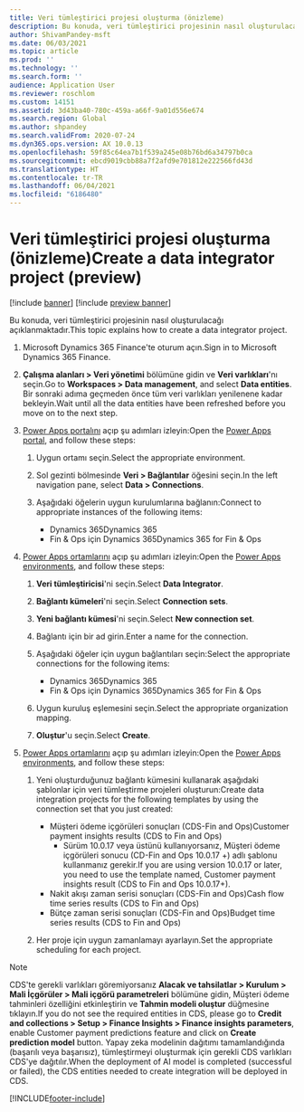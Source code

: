 ```yaml
---
title: Veri tümleştirici projesi oluşturma (önizleme)
description: Bu konuda, veri tümleştirici projesinin nasıl oluşturulacağı açıklanmaktadır.
author: ShivamPandey-msft
ms.date: 06/03/2021
ms.topic: article
ms.prod: ''
ms.technology: ''
ms.search.form: ''
audience: Application User
ms.reviewer: roschlom
ms.custom: 14151
ms.assetid: 3d43ba40-780c-459a-a66f-9a01d556e674
ms.search.region: Global
ms.author: shpandey
ms.search.validFrom: 2020-07-24
ms.dyn365.ops.version: AX 10.0.13
ms.openlocfilehash: 59f85c64ea7b1f539a245e08b76bd6a34797b0ca
ms.sourcegitcommit: ebcd9019cbb88a7f2afd9e701812e222566fd43d
ms.translationtype: HT
ms.contentlocale: tr-TR
ms.lasthandoff: 06/04/2021
ms.locfileid: "6186480"
---
```

# <a name="create-a-data-integrator-project-preview"></a><span data-ttu-id="54118-103">Veri tümleştirici projesi oluşturma (önizleme)</span><span class="sxs-lookup"><span data-stu-id="54118-103">Create a data integrator project (preview)</span></span>

[!include [banner](../includes/banner.md)]
[!include [preview banner](../includes/preview-banner.md)]

<span data-ttu-id="54118-104">Bu konuda, veri tümleştirici projesinin nasıl oluşturulacağı açıklanmaktadır.</span><span class="sxs-lookup"><span data-stu-id="54118-104">This topic explains how to create a data integrator project.</span></span>

1. <span data-ttu-id="54118-105">Microsoft Dynamics 365 Finance'te oturum açın.</span><span class="sxs-lookup"><span data-stu-id="54118-105">Sign in to Microsoft Dynamics 365 Finance.</span></span>
2. <span data-ttu-id="54118-106">**Çalışma alanları \> Veri yönetimi** bölümüne gidin ve **Veri varlıkları**'nı seçin.</span><span class="sxs-lookup"><span data-stu-id="54118-106">Go to **Workspaces \> Data management**, and select **Data entities**.</span></span> <span data-ttu-id="54118-107">Bir sonraki adıma geçmeden önce tüm veri varlıkları yenilenene kadar bekleyin.</span><span class="sxs-lookup"><span data-stu-id="54118-107">Wait until all the data entities have been refreshed before you move on to the next step.</span></span>
3. <span data-ttu-id="54118-108">[Power Apps portalını](https://make.powerapps.com/) açıp şu adımları izleyin:</span><span class="sxs-lookup"><span data-stu-id="54118-108">Open the [Power Apps portal](https://make.powerapps.com/), and follow these steps:</span></span>

    1. <span data-ttu-id="54118-109">Uygun ortamı seçin.</span><span class="sxs-lookup"><span data-stu-id="54118-109">Select the appropriate environment.</span></span>
    2. <span data-ttu-id="54118-110">Sol gezinti bölmesinde **Veri \> Bağlantılar** öğesini seçin.</span><span class="sxs-lookup"><span data-stu-id="54118-110">In the left navigation pane, select **Data \> Connections**.</span></span>
    3. <span data-ttu-id="54118-111">Aşağıdaki öğelerin uygun kurulumlarına bağlanın:</span><span class="sxs-lookup"><span data-stu-id="54118-111">Connect to appropriate instances of the following items:</span></span>

        - <span data-ttu-id="54118-112">Dynamics 365</span><span class="sxs-lookup"><span data-stu-id="54118-112">Dynamics 365</span></span>
        - <span data-ttu-id="54118-113">Fin & Ops için Dynamics 365</span><span class="sxs-lookup"><span data-stu-id="54118-113">Dynamics 365 for Fin & Ops</span></span>

4. <span data-ttu-id="54118-114">[Power Apps ortamlarını](https://admin.powerapps.com/environments) açıp şu adımları izleyin:</span><span class="sxs-lookup"><span data-stu-id="54118-114">Open the [Power Apps environments](https://admin.powerapps.com/environments), and follow these steps:</span></span>

    1. <span data-ttu-id="54118-115">**Veri tümleştiricisi**'ni seçin.</span><span class="sxs-lookup"><span data-stu-id="54118-115">Select **Data Integrator**.</span></span>
    2. <span data-ttu-id="54118-116">**Bağlantı kümeleri**'ni seçin.</span><span class="sxs-lookup"><span data-stu-id="54118-116">Select **Connection sets**.</span></span>
    3. <span data-ttu-id="54118-117">**Yeni bağlantı kümesi**'ni seçin.</span><span class="sxs-lookup"><span data-stu-id="54118-117">Select **New connection set**.</span></span>
    4. <span data-ttu-id="54118-118">Bağlantı için bir ad girin.</span><span class="sxs-lookup"><span data-stu-id="54118-118">Enter a name for the connection.</span></span>
    5. <span data-ttu-id="54118-119">Aşağıdaki öğeler için uygun bağlantıları seçin:</span><span class="sxs-lookup"><span data-stu-id="54118-119">Select the appropriate connections for the following items:</span></span>

        - <span data-ttu-id="54118-120">Dynamics 365</span><span class="sxs-lookup"><span data-stu-id="54118-120">Dynamics 365</span></span>
        - <span data-ttu-id="54118-121">Fin & Ops için Dynamics 365</span><span class="sxs-lookup"><span data-stu-id="54118-121">Dynamics 365 for Fin & Ops</span></span>

    6. <span data-ttu-id="54118-122">Uygun kuruluş eşlemesini seçin.</span><span class="sxs-lookup"><span data-stu-id="54118-122">Select the appropriate organization mapping.</span></span>
    7. <span data-ttu-id="54118-123">**Oluştur**'u seçin.</span><span class="sxs-lookup"><span data-stu-id="54118-123">Select **Create**.</span></span>

5. <span data-ttu-id="54118-124">[Power Apps ortamlarını](https://admin.powerapps.com/environments) açıp şu adımları izleyin:</span><span class="sxs-lookup"><span data-stu-id="54118-124">Open the [Power Apps environments](https://admin.powerapps.com/environments), and follow these steps:</span></span>  

    1. <span data-ttu-id="54118-125">Yeni oluşturduğunuz bağlantı kümesini kullanarak aşağıdaki şablonlar için veri tümleştirme projeleri oluşturun:</span><span class="sxs-lookup"><span data-stu-id="54118-125">Create data integration projects for the following templates by using the connection set that you just created:</span></span>

        - <span data-ttu-id="54118-126">Müşteri ödeme içgörüleri sonuçları (CDS-Fin and Ops)</span><span class="sxs-lookup"><span data-stu-id="54118-126">Customer payment insights results (CDS to Fin and Ops)</span></span>
            - <span data-ttu-id="54118-127">Sürüm 10.0.17 veya üstünü kullanıyorsanız, Müşteri ödeme içgörüleri sonucu (CD-Fin and Ops 10.0.17 +) adlı şablonu kullanmanız gerekir.</span><span class="sxs-lookup"><span data-stu-id="54118-127">If you are using version 10.0.17 or later, you need to use the template named, Customer payment insights result (CDS to Fin and Ops 10.0.17+).</span></span>
        - <span data-ttu-id="54118-128">Nakit akışı zaman serisi sonuçları (CDS-Fin and Ops)</span><span class="sxs-lookup"><span data-stu-id="54118-128">Cash flow time series results (CDS to Fin and Ops)</span></span>
        - <span data-ttu-id="54118-129">Bütçe zaman serisi sonuçları (CDS-Fin and Ops)</span><span class="sxs-lookup"><span data-stu-id="54118-129">Budget time series results (CDS to Fin and Ops)</span></span>

    2. <span data-ttu-id="54118-130">Her proje için uygun zamanlamayı ayarlayın.</span><span class="sxs-lookup"><span data-stu-id="54118-130">Set the appropriate scheduling for each project.</span></span>

> [!NOTE]
> <span data-ttu-id="54118-131">CDS'te gerekli varlıkları göremiyorsanız **Alacak ve tahsilatlar > Kurulum > Mali İçgörüler > Mali içgörü parametreleri** bölümüne gidin, Müşteri ödeme tahminleri özelliğini etkinleştirin ve **Tahmin modeli oluştur** düğmesine tıklayın.</span><span class="sxs-lookup"><span data-stu-id="54118-131">If you do not see the required entities in CDS, please go to **Credit and collections > Setup > Finance Insights > Finance insights parameters**, enable Customer payment predictions feature and click on **Create prediction model** button.</span></span> <span data-ttu-id="54118-132">Yapay zeka modelinin dağıtımı tamamlandığında (başarılı veya başarısız), tümleştirmeyi oluşturmak için gerekli CDS varlıkları CDS'ye dağıtılır.</span><span class="sxs-lookup"><span data-stu-id="54118-132">When the deployment of AI model is completed (successful or failed), the CDS entities needed to create integration will be deployed in CDS.</span></span>

[!INCLUDE[footer-include](../../includes/footer-banner.md)]
